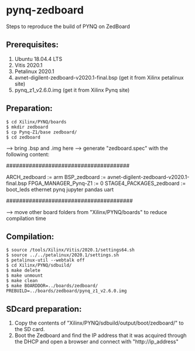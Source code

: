 # pynq-zedboard
Steps to reproduce the build of PYNQ on ZedBoard

## Prerequisites:
1) Ubuntu 18.04.4 LTS
2) Vitis 2020.1
3) Petalinux 2020.1
4) avnet-digilent-zedboard-v2020.1-final.bsp (get it from Xilinx petalinux site)
5) pynq_z1_v2.6.0.img (get it from Xilinx Pynq site)

## Preparation:
```shell=
$ cd Xilinx/PYNQ/boards
$ mkdir zedboard
$ cp Pynq-Z1/base zedboard/
$ cd zedboard
```
--> bring .bsp and .img here
--> generate "zedboard.spec" with the following content:

######################################

ARCH_zedboard := arm
BSP_zedboard := avnet-digilent-zedboard-v2020.1-final.bsp
FPGA_MANAGER_Pynq-Z1 := 0
STAGE4_PACKAGES_zedboard := boot_leds ethernet pynq jupyter pandas uart

#######################################

--> move other board folders from "Xilinx/PYNQ/boards" to reduce compilation time

## Compilation:
```shell=
$ source /tools/Xilinx/Vitis/2020.1/settings64.sh
$ source ../../petalinux/2020.1/settings.sh
$ petalinux-util --webtalk off
$ cd Xilinx/PYNQ/sdbuild/
$ make delete
$ make unmount
$ make clean
$ make BOARDDOR=../boards/zedboard/ PREBUILD=../boards/zedboard/pynq_z1_v2.6.0.img
```

## SDcard preparation:
1) Copy the contents of "Xilinx/PYNQ/sdbuild/output/boot/zedboard/" to the SD card.
2) Boot the Zedboard and find the IP address that it was acquired through the DHCP and open a browser and connect with "http://ip_address"
